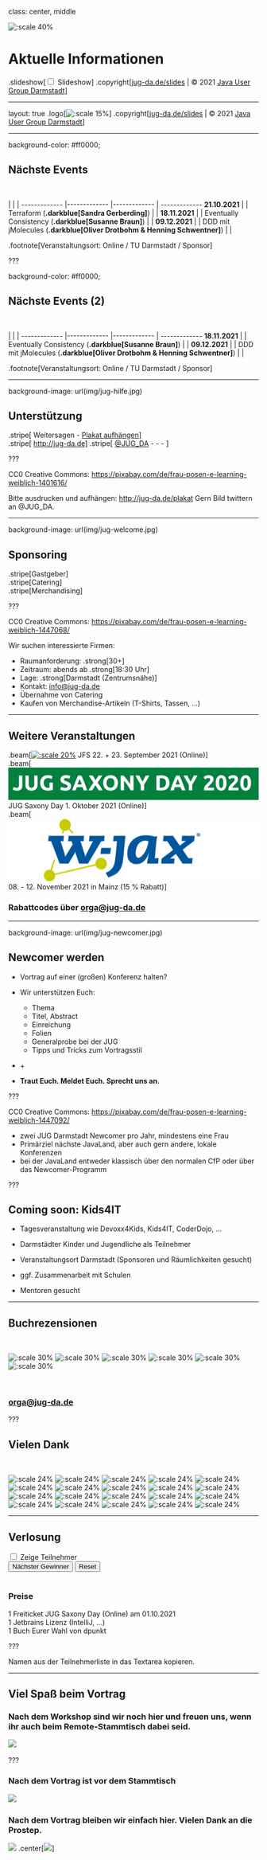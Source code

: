 class: center, middle

![:scale 40%](img/logo.png)

# Aktuelle Informationen

.slideshow[<input id="autoSlideshow" type="checkbox" title="Auto Slideshow" /> Slideshow]
.copyright[[jug-da.de/slides](https://www.jug-da.de/slides) | &copy; 2021 [Java User Group Darmstadt](http://jug-da.de/)]

---
layout: true
.logo[![:scale 15%](img/logo_rund.png)]
.copyright[[jug-da.de/slides](https://www.jug-da.de/slides) | &copy; 2021 [Java User Group Darmstadt](http://jug-da.de/)]

---
background-color: #ff0000;

## <i class="fa fa-calendar"></i> Nächste Events

&nbsp;

  |  |  | 
------------- |------------- |------------- | -------------
**21.10.2021** | <i class="fa fa-globe"></i> | Terraform (**.darkblue[Sandra Gerberding]**) | [<i class="fa fa-external-link"></i>](https://www.jug-da.de/2021/10/Terraform/) |
**18.11.2021** | <i class="fa fa-globe"></i> | Eventually Consistency (**.darkblue[Susanne Braun]**) | [<i class="fa fa-external-link"></i>](https://www.jug-da.de/2021/11/Eventually-Consistency/) |
**09.12.2021** | <i class="fa fa-globe"></i> | DDD mit jMolecules (**.darkblue[Oliver Drotbohm & Henning Schwentner]**) | [<i class="fa fa-external-link"></i>](https://www.jug-da.de/2021/12/jMolecules/) |

.footnote[Veranstaltungsort: <i class="fa fa-globe"></i> Online / <i class="fa fa-university"></i> TU Darmstadt / <i class="fa fa-building"></i> Sponsor]

???

background-color: #ff0000;

## <i class="fa fa-calendar"></i> Nächste Events (2)

&nbsp;

  |  |  | 
------------- |------------- |------------- | -------------
**18.11.2021** | <i class="fa fa-globe"></i> | Eventually Consistency (**.darkblue[Susanne Braun]**) | [<i class="fa fa-external-link"></i>](https://www.jug-da.de/) |
**09.12.2021** | <i class="fa fa-globe"></i> | DDD mit jMolecules (**.darkblue[Oliver Drotbohm & Henning Schwentner]**) | [<i class="fa fa-external-link"></i>](https://www.jug-da.de/2021/06/Hibernate/) |


.footnote[Veranstaltungsort: <i class="fa fa-globe"></i> Online / <i class="fa fa-university"></i> TU Darmstadt / <i class="fa fa-building"></i> Sponsor]

---

background-image: url(img/jug-hilfe.jpg)

## <i class="fa fa-bullhorn"></i> Unterstützung

.stripe[<i class="fa fa-bullhorn" aria-hidden="true"></i> Weitersagen - [<i class="fa fa-print" aria-hidden="true"></i> Plakat aufhängen](http://jug-da.de/plakat)]  
.stripe[<i class="fa fa-globe" aria-hidden="true"></i> http://jug-da.de] 
.stripe[<i class="fa fa-twitter" aria-hidden="true"></i> [@JUG_DA](https://twitter.com/jug_da) - [<i class="fa fa-envelope-o" aria-hidden="true"></i>](https://groups.google.com/d/forum/jug-da) - [<i class="fa fa-rss-square" aria-hidden="true"></i>](https://www.jug-da.de/feed.xml) - [<i class="fa fa-calendar" aria-hidden="true"></i>](https://www.jug-da.de/events.ics)]

???

CC0 Creative Commons: https://pixabay.com/de/frau-posen-e-learning-weiblich-1401616/

Bitte ausdrucken und aufhängen: http://jug-da.de/plakat
Gern Bild twittern an @JUG_DA.

---

background-image: url(img/jug-welcome.jpg)

## <i class="fa fa-list-alt"></i> Sponsoring

.stripe[Gastgeber]  
.stripe[Catering]  
.stripe[Merchandising] 

???

CC0 Creative Commons: https://pixabay.com/de/frau-posen-e-learning-weiblich-1447068/

Wir suchen interessierte Firmen:
- Raumanforderung: .strong[30+]
- Zeitraum: abends ab .strong[18:30 Uhr]
- Lage: .strong[Darmstadt (Zentrumsnähe)]
- Kontakt: info@jug-da.de
- Übernahme von Catering
- Kaufen von Merchandise-Artikeln (T-Shirts, Tassen, ...)

---

## <i class="fa fa-bullhorn"></i> Weitere Veranstaltungen

.beam[[![:scale 20%](img/jfs.jpg)](https://www.java-forum-stuttgart.de/) JFS 22. + 23. September 2021 (Online)]  
.beam[[![:scale 20%](img/jugsaxonyday.png)](https://jug-saxony-day.org/) JUG Saxony Day 1. Oktober 2021 (Online)]  
.beam[[![:scale 20%](img/wjax.png)](https://www.jax.de/muenchen/) 08. - 12. November 2021 in Mainz (15 % Rabatt)]  


### Rabattcodes über orga@jug-da.de

---

background-image: url(img/jug-newcomer.jpg)

## <i class="fa fa-search"></i> Newcomer werden

- Vortrag auf einer (großen) Konferenz halten?

- Wir unterstützen Euch: 
  - Thema
  - Titel, Abstract
  - Einreichung
  - Folien
  - Generalprobe bei der JUG
  - Tipps und Tricks zum Vortragsstil

- <i class="fa fa-female"></i> + <i class="fa fa-male"></i>

- **Traut Euch. Meldet Euch. Sprecht uns an.**

???

CC0 Creative Commons: https://pixabay.com/de/frau-posen-e-learning-weiblich-1447092/

- zwei JUG Darmstadt Newcomer pro Jahr, mindestens eine Frau
- Primärziel nächste JavaLand, aber auch gern andere, lokale Konferenzen
- bei der JavaLand entweder klassisch über den normalen CfP oder über das Newcomer-Programm

???

## <i class="fa fa-bullhorn"></i> Coming soon: Kids4IT

- Tagesveranstaltung wie Devoxx4Kids, Kids4IT, CoderDojo, ...

- Darmstädter Kinder und Jugendliche als Teilnehmer

- Veranstaltungsort Darmstadt (Sponsoren und Räumlichkeiten gesucht)

- ggf. Zusammenarbeit mit Schulen

- Mentoren gesucht

---

## <i class="fa fa-bullhorn"></i> Buchrezensionen

&nbsp;

![:scale 30%](img/sponsors/dpunkt.png)
![:scale 30%](img/sponsors/epress.png)
![:scale 30%](img/sponsors/hanser.png)
![:scale 30%](img/sponsors/mitp.png)
![:scale 30%](img/sponsors/rheinwerk.png)
![:scale 30%](img/sponsors/oreilly.png)

&nbsp;

### <i class="fa fa-envelope-o"></i> [orga@jug-da.de](orga@jug-da.de)

???

## <i class="fa fa-building-o"></i> Vielen Dank

&nbsp;

![:scale 24%](img/sponsors/tud.png)
![:scale 24%](img/sponsors/sus.png)
![:scale 24%](img/sponsors/idea.png)
![:scale 24%](img/sponsors/dpunkt.png)
![:scale 24%](img/sponsors/epress.png)
![:scale 24%](img/sponsors/hanser.png)
![:scale 24%](img/sponsors/accso.png)
![:scale 24%](img/sponsors/axxessio.png)
![:scale 24%](img/sponsors/msg.png)
![:scale 24%](img/sponsors/itforwork.png)
![:scale 24%](img/sponsors/mitp.png)
![:scale 24%](img/sponsors/innoq.png)
![:scale 24%](img/sponsors/cosee.png)
![:scale 24%](img/sponsors/telekom.png)
![:scale 24%](img/sponsors/entwicklertag.png)
![:scale 24%](img/sponsors/gi.png)
![:scale 24%](img/sponsors/qaware.png)
![:scale 24%](img/sponsors/interes.png)
![:scale 24%](img/sponsors/igd.png)
![:scale 24%](img/sponsors/softwareag.png)

---

## <i class="fa fa-gift"></i> Verlosung

<input id="showAttendees" type="checkbox" title="Zeige Teilnehmer" />
<label for="showAttendees">Zeige Teilnehmer</label>

<textarea id="attendees" style="display:none;" rows="10" cols="40" onClick="resizeLotteryInput(false);" onBlur="resizeLotteryInput(true);">
Melanie
Gerd
Jan
Jörn
Marcel
Niko
Sebastian
Falk</textarea>

<div>
    <button onClick="nextWinner()">Nächster Gewinner</button>
    <button onClick="resetLottery()">Reset</button>
</div>

<h1 id="winner" style="color:red; text-align:center;"></h1>

### Preise

1 Freiticket JUG Saxony Day (Online) am 01.10.2021  
1 Jetbrains Lizenz (IntelliJ, ...)  
1 Buch Eurer Wahl von dpunkt  

???

Namen aus der Teilnehmerliste in das Textarea kopieren.

---

## Viel Spaß beim Vortrag

### Nach dem Workshop sind wir noch hier und freuen uns, wenn ihr auch beim Remote-Stammtisch dabei seid.

![](img/kneipe.png)

???

### Nach dem Vortrag ist vor dem Stammtisch

![](img/kneipe.png)

### Nach dem Vortrag bleiben wir einfach hier. Vielen Dank an die Prostep.

![](img/herrengartencafe.jpg)
.center[![](img/sponsors/prostep.png)]

